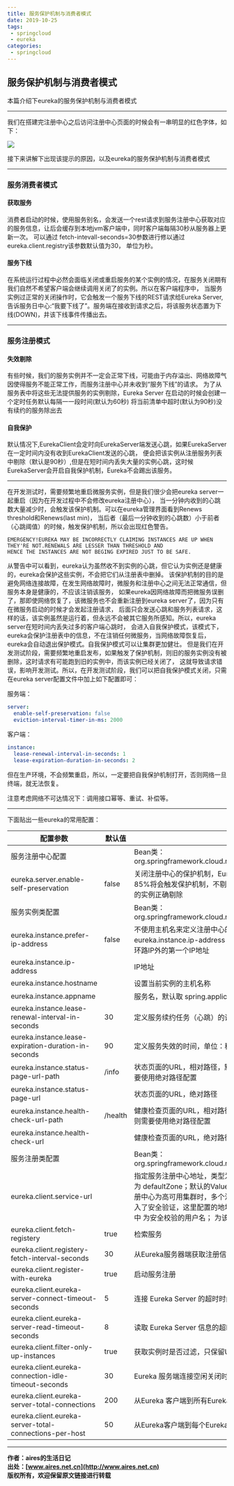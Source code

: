 ```yaml
---
title: 服务保护机制与消费者模式
date: 2019-10-25
tags:
 - springcloud 
 - eureka
categories: 
 - springcloud
---
```


## 服务保护机制与消费者模式

本篇介绍下eureka的服务保护机制与消费者模式

---
我们在搭建完注册中心之后访问注册中心页面的时候会有一串明显的红色字体，如下：

![](/aires_blog/assets/images/springcloud/eureka/eureka-01.png)

接下来讲解下出现该提示的原因，以及eureka的服务保护机制与消费者模式

---
### 服务消费者模式
#### 获取服务
消费者启动的时候，使用服务别名，会发送一个rest请求到服务注册中心获取对应的服务信息，让后会缓存到本地jvm客户端中，同时客户端每隔30秒从服务器上更新一次。
可以通过 fetch-intevall-seconds=30参数进行修以通过eureka.client.registry该参数默认值为30， 单位为秒。

#### 服务下线
在系统运行过程中必然会面临关闭或重启服务的某个实例的情况，在服务关闭期有我们自然不希望客户端会继续调用关闭了的实例。所以在客户端程序中，
当服务实例过正常的关闭操作时，它会触发一个服务下线的REST请求给Eureka Server, 告诉服务日中心:“我要下线了”。服务端在接收到请求之后，将该服务状态置为下线(DOWN)，井该下线事件传播出去。

---
### 服务注册模式
#### 失效剔除
有些时候，我们的服务实例并不一定会正常下线，可能由于内存溢出、网络故障气因使得服务不能正常工作，而服务注册中心并未收到“服务下线”的请求。
为了从服务表中将这些无法提供服务的实例剔除，Eureka Server 在启动的时候会创建一个定时任务默认每隔一一段时间(默认为60秒)  将当前清单中超时(默认为90秒)没有续约的服务除出去

#### 自我保护
默认情况下,EurekaClient会定时向EurekaServer端发送心跳，如果EurekaServer在一定时间内没有收到EurekaClient发送的心跳，
便会把该实例从注册服务列表中剔除（默认是90秒）,但是在短时间内丢失大量的实例心跳，这时候EurekaServer会开启自我保护机制，Eureka不会踢出该服务。

---
在开发测试时，需要频繁地重启微服务实例，但是我们很少会把eureka server一起重启（因为在开发过程中不会修改eureka注册中心），
当一分钟内收到的心跳数大量减少时，会触发该保护机制。可以在eureka管理界面看到Renews threshold和Renews(last min)，
当后者（最后一分钟收到的心跳数）小于前者（心跳阈值）的时候，触发保护机制，所以会出现红色警告。
```text
EMERGENCY!EUREKA MAY BE INCORRECTLY CLAIMING INSTANCES ARE UP WHEN THEY'RE NOT.RENEWALS ARE LESSER THAN THRESHOLD AND 
HENCE THE INSTANCES ARE NOT BEGING EXPIRED JUST TO BE SAFE.
```

从警告中可以看到，eureka认为虽然收不到实例的心跳，但它认为实例还是健康的，eureka会保护这些实例，不会把它们从注册表中删掉。
该保护机制的目的是避免网络连接故障，在发生网络故障时，微服务和注册中心之间无法正常通信，但服务本身是健康的，不应该注销该服务，
如果eureka因网络故障而把微服务误删了，那即使网络恢复了，该微服务也不会重新注册到eureka server了，因为只有在微服务启动的时候才会发起注册请求，
后面只会发送心跳和服务列表请求，这样的话，该实例虽然是运行着，但永远不会被其它服务所感知。所以，eureka server在短时间内丢失过多的客户端心跳时，
会进入自我保护模式，该模式下，eureka会保护注册表中的信息，不在注销任何微服务，当网络故障恢复后，eureka会自动退出保护模式。自我保护模式可以让集群更加健壮。
但是我们在开发测试阶段，需要频繁地重启发布，如果触发了保护机制，则旧的服务实例没有被删除，这时请求有可能跑到旧的实例中，而该实例已经关闭了，
这就导致请求错误，影响开发测试。所以，在开发测试阶段，我们可以把自我保护模式关闭，只需在eureka server配置文件中加上如下配置即可：

服务端：
```yaml
server:
  enable-self-preservation: false
  eviction-interval-timer-in-ms: 2000
```
客户端：
```yaml
instance:
  lease-renewal-interval-in-seconds: 1
  lease-expiration-duration-in-seconds: 2   
```
但在生产环境，不会频繁重启，所以，一定要把自我保护机制打开，否则网络一旦终端，就无法恢复。
 
注意考虑网络不可达情况下：调用接口幂等、重试、补偿等。

---
下面贴出一些eureka的常用配置：

配置参数 | 默认值 | 说明 
---|---|---
服务注册中心配置 |  | Bean类：org.springframework.cloud.netflix.eureka.server.EurekaServerConfigBean
eureka.server.enable-self-preservation | false | 关闭注册中心的保护机制，Eureka 会统计15分钟之内心跳失败的比例低于85%将会触发保护机制，不剔除服务提供者，如果关闭服务注册中心将不可用的实例正确剔除
服务实例类配置 |  | Bean类：org.springframework.cloud.netflix.eureka.EurekaInstanceConfigBean
eureka.instance.prefer-ip-address | false | 不使用主机名来定义注册中心的地址，而使用IP地址的形式，如果设置了eureka.instance.ip-address 属性，则使用该属性配置的IP，否则自动获取除环路IP外的第一个IP地址
eureka.instance.ip-address |  | IP地址
eureka.instance.hostname |  | 设置当前实例的主机名称
eureka.instance.appname |  | 服务名，默认取 spring.application.name 配置值，如果没有则为 unknown
eureka.instance.lease-renewal-interval-in-seconds | 30 | 定义服务续约任务（心跳）的调用间隔，单位：秒
eureka.instance.lease-expiration-duration-in-seconds | 90 | 定义服务失效的时间，单位：秒
eureka.instance.status-page-url-path| /info | 状态页面的URL，相对路径，默认使用 HTTP 访问，如果需要使用 HTTPS则需要使用绝对路径配置
eureka.instance.status-page-url | | 状态页面的URL，绝对路径
eureka.instance.health-check-url-path | /health | 健康检查页面的URL，相对路径，默认使用 HTTP 访问，如果需要使用 HTTPS则需要使用绝对路径配置
eureka.instance.health-check-url | | 健康检查页面的URL，绝对路径
服务注册类配置 | | Bean类：org.springframework.cloud.netflix.eureka.EurekaClientConfigBean
eureka.client.service-url | | 指定服务注册中心地址，类型为 HashMap，并设置有一组默认值，默认的Key为 defaultZone；默认的Value为 http://localhost:8761/eureka ，如果服务注册中心为高可用集群时，多个注册中心地址以逗号分隔。如果服务注册中心加入了安全验证，这里配置的地址格式为： http://<username>:<password>@localhost:8761/eureka 其中 <username> 为安全校验的用户名；<password> 为该用户的密码
eureka.client.fetch-registery | true | 检索服务
eureka.client.registery-fetch-interval-seconds | 30 | 从Eureka服务器端获取注册信息的间隔时间，单位：秒
eureka.client.register-with-eureka | true | 启动服务注册
eureka.client.eureka-server-connect-timeout-seconds | 5 | 连接 Eureka Server 的超时时间，单位：秒
eureka.client.eureka-server-read-timeout-seconds | 8 | 读取 Eureka Server 信息的超时时间，单位：秒
eureka.client.filter-only-up-instances | true | 获取实例时是否过滤，只保留UP状态的实例
eureka.client.eureka-connection-idle-timeout-seconds | 30 | Eureka 服务端连接空闲关闭时间，单位：秒
eureka.client.eureka-server-total-connections | 200 | 从Eureka 客户端到所有Eureka服务端的连接总数
eureka.client.eureka-server-total-connections-per-host | 50 | 从Eureka客户端到每个Eureka服务主机的连接总数






---
**作者：aires的生活日记**  
**出处：[www.aires.net.cn](http://www.aires.net.cn)**   
**版权所有，欢迎保留原文链接进行转载** 

